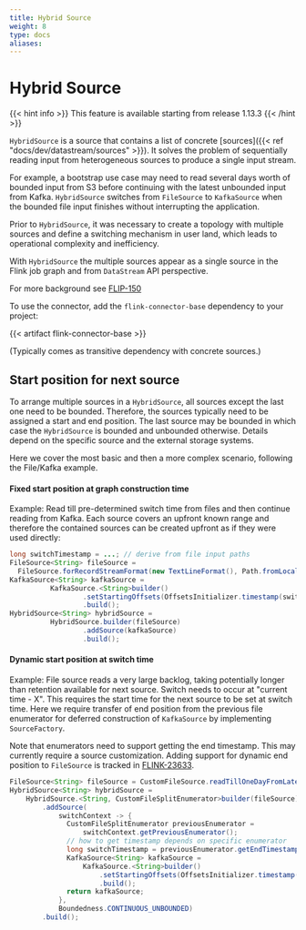 ```yaml
---
title: Hybrid Source
weight: 8
type: docs
aliases:
---
```

<!--
Licensed to the Apache Software Foundation (ASF) under one
or more contributor license agreements.  See the NOTICE file
distributed with this work for additional information
regarding copyright ownership.  The ASF licenses this file
to you under the Apache License, Version 2.0 (the
"License"); you may not use this file except in compliance
with the License.  You may obtain a copy of the License at

  http://www.apache.org/licenses/LICENSE-2.0

Unless required by applicable law or agreed to in writing,
software distributed under the License is distributed on an
"AS IS" BASIS, WITHOUT WARRANTIES OR CONDITIONS OF ANY
KIND, either express or implied.  See the License for the
specific language governing permissions and limitations
under the License.
-->

# Hybrid Source

{{< hint info >}}
This feature is available starting from release 1.13.3
{{< /hint >}}

`HybridSource` is a source that contains a list of concrete [sources]({{< ref "docs/dev/datastream/sources" >}}).
It solves the problem of sequentially reading input from heterogeneous sources to produce a single input stream.

For example, a bootstrap use case may need to read several days worth of bounded input from S3 before continuing with the latest unbounded input from Kafka.
`HybridSource` switches from `FileSource` to `KafkaSource` when the bounded file input finishes without  interrupting the application.

Prior to `HybridSource`, it was necessary to create a topology with multiple sources and define a switching mechanism in user land, which leads to operational complexity and inefficiency.

With `HybridSource` the multiple sources appear as a single source in the Flink job graph and from `DataStream` API perspective.

For more background see [FLIP-150](https://cwiki.apache.org/confluence/display/FLINK/FLIP-150%3A+Introduce+Hybrid+Source)

To use the connector, add the ```flink-connector-base``` dependency to your project:

{{< artifact flink-connector-base >}}

(Typically comes as transitive dependency with concrete sources.)

## Start position for next source

To arrange multiple sources in a `HybridSource`, all sources except the last one need to be bounded. Therefore, the sources typically need to be assigned a start and end position. The last source may be bounded in which case the `HybridSource` is bounded and unbounded otherwise.
Details depend on the specific source and the external storage systems.

Here we cover the most basic and then a more complex scenario, following the File/Kafka example. 

#### Fixed start position at graph construction time

Example: Read till pre-determined switch time from files and then continue reading from Kafka.
Each source covers an upfront known range and therefore the contained sources can be created upfront as if they were used directly:

```java
long switchTimestamp = ...; // derive from file input paths
FileSource<String> fileSource =
  FileSource.forRecordStreamFormat(new TextLineFormat(), Path.fromLocalFile(testDir)).build();
KafkaSource<String> kafkaSource =
          KafkaSource.<String>builder()
                  .setStartingOffsets(OffsetsInitializer.timestamp(switchTimestamp + 1))
                  .build();
HybridSource<String> hybridSource =
          HybridSource.builder(fileSource)
                  .addSource(kafkaSource)
                  .build();
```  

#### Dynamic start position at switch time

Example: File source reads a very large backlog, taking potentially longer than retention available for next source.
Switch needs to occur at "current time - X". This requires the start time for the next source to be set at switch time.
Here we require transfer of end position from the previous file enumerator for deferred construction of `KafkaSource`
by implementing `SourceFactory`.

Note that enumerators need to support getting the end timestamp. This may currently require a source customization.
Adding support for dynamic end position to `FileSource` is tracked in [FLINK-23633](https://issues.apache.org/jira/browse/FLINK-23633).

```java
FileSource<String> fileSource = CustomFileSource.readTillOneDayFromLatest();
HybridSource<String> hybridSource =
    HybridSource.<String, CustomFileSplitEnumerator>builder(fileSource)
        .addSource(
            switchContext -> {
              CustomFileSplitEnumerator previousEnumerator =
                  switchContext.getPreviousEnumerator();
              // how to get timestamp depends on specific enumerator
              long switchTimestamp = previousEnumerator.getEndTimestamp();
              KafkaSource<String> kafkaSource =
                  KafkaSource.<String>builder()
                      .setStartingOffsets(OffsetsInitializer.timestamp(switchTimestamp + 1))
                      .build();
              return kafkaSource;
            },
            Boundedness.CONTINUOUS_UNBOUNDED)
        .build();
```
